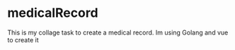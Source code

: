 # medicalRecord
This is my collage task to create a medical record. Im using Golang and vue to create it
